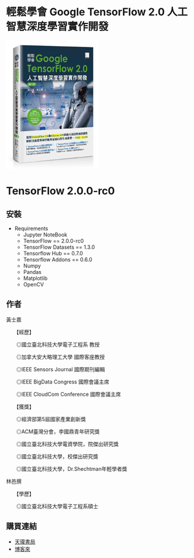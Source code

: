 # 輕鬆學會 Google TensorFlow 2.0 人工智慧深度學習實作開發 

<img src="./Cover.jpg" width="50%" height="50%"/>

# TensorFlow 2.0.0-rc0
##  安裝

- Requirements
    - Jupyter NoteBook
    - TensorFlow == 2.0.0-rc0
    - TensorFlow Datasets == 1.3.0
    - Tensorflow Hub == 0.7.0
    - Tensorflow Addons == 0.6.0
    - Numpy
    - Pandas
    - Matplotlib
    - OpenCV

## 作者
黃士嘉

　　【經歷】

　　◎國立臺北科技大學電子工程系 教授

　　◎加拿大安大略理工大學 國際客座教授

　　◎IEEE Sensors Journal 國際期刊編輯

　　◎IEEE BigData Congress 國際會議主席

　　◎IEEE CloudCom Conference 國際會議主席

　　【獲獎】

　　◎經濟部第5屆國家產業創新獎

　　◎ACM臺灣分會，李國鼎青年研究獎

　　◎國立臺北科技大學電資學院，院傑出研究獎

　　◎國立臺北科技大學，校傑出研究獎

　　◎國立臺北科技大學，Dr.Shechtman年輕學者獎


林邑撰

　　【學歷】

　　◎國立臺北科技大學電子工程系碩士

## 購買連結

- [天瓏書局](https://www.tenlong.com.tw/products/9789864344178)
- [博客來](https://www.books.com.tw/products/0010832030)

